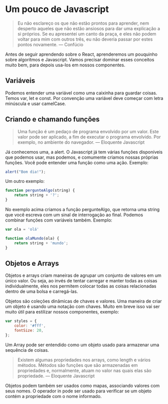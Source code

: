 # Um pouco de Javascript

> Eu não esclareço os que não estão prontos para aprender, nem desperto aqueles que não estão ansiosos para dar uma explicação a si próprios. Se eu apresentei um canto da praça, e eles não podem voltar para mim com outros três, eu não deveria passar por estes pontos novamente. — Confúcio

Antes de seguir aprendendo sobre o React, aprenderemos um pouquinho sobre algoritmos e Javascript. Vamos precisar dominar esses conceitos muito bem, para depois usa-los em nossos componentes.

## Variáveis

Podemos entender uma variável como uma caixinha para guardar coisas. Temos var, let e const. Por convenção uma variável deve começar com letra minúscula e usar camelCase.

## Criando e chamando funções

> Uma função é um pedaço de programa envolvido por um valor. Este valor pode ser aplicado, a fim de executar o programa envolvido. Por exemplo, no ambiente do navegador.
>— Eloquente Javascript

Já conhecemos uma, a alert. O Javascript já tem várias funções disponíveis que podemos usar, mas podemos, e comumente criamos nossas próprias funções. Você pode entender uma função como uma ação. Exemplo:

```js
alert("Bom dia!");
```

Um outro exemplo:

```js
function pergunteAlgo(string) {
	return string + '?';
}
```

No exemplo acima criamos a função pergunteAlgo, que retorna uma string que você escreva com um sinal de interrogação ao final. Podemos combinar funções com variáveis também. Exemplo:

```js
var ola = 'olá'

function olaMundo(ola) {
	return string + 'mundo';
}
```

## Objetos e Arrays

Objetos e arrays criam maneiras de agrupar um conjunto de valores em um único valor. Ou seja, ao invés de tentar carregar e manter todas as coisas individualmente, eles nos permitem colocar todas as coisas relacionadas dentro de uma bolsa e carregá-las.

Objetos são coleções dinâmicas de chaves e valores. Uma maneira de criar um objeto é usando uma notação com chaves. Muito em breve isso vai ser muito útil para estilizar nossos componentes, exemplo:

```js
var styles = {
    color: '#fff',
    fontSize: 20,
};
```

Um Array pode ser entendido como um objeto usado para armazenar uma sequência de coisas.

> Existem algumas propriedades nos arrays, como length e vários métodos. Métodos são funções que são armazenadas em propriedades e, normalmente, atuam no valor nas quais elas são propriedade.
>— Eloquente Javascript

Objetos podem também ser usados como mapas, associando valores com seus nomes. O operador in pode ser usado para verificar se um objeto contém a propriedade com o nome informado.
